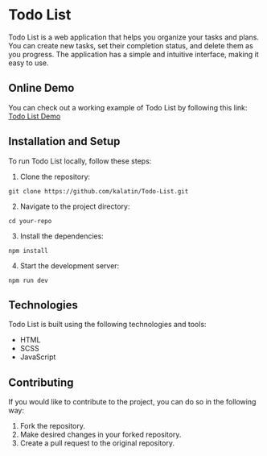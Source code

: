 # Todo List
Todo List is a web application that helps you organize your tasks and plans. You can create new tasks, set their completion status, and delete them as you progress. The application has a simple and intuitive interface, making it easy to use.

## Online Demo
You can check out a working example of Todo List by following this link: [Todo List Demo](https://kalatin.github.io/Todo-List/)

## Installation and Setup

To run Todo List locally, follow these steps:
1. Clone the repository:
```shell
git clone https://github.com/kalatin/Todo-List.git
```
2. Navigate to the project directory:
```shell
cd your-repo
```
3. Install the dependencies:
```shell
npm install
```
4. Start the development server:
```shell
npm run dev
```

## Technologies

Todo List is built using the following technologies and tools:

- HTML
- SCSS
- JavaScript

## Contributing

If you would like to contribute to the project, you can do so in the following way:

1. Fork the repository.
2. Make desired changes in your forked repository.
3. Create a pull request to the original repository.
